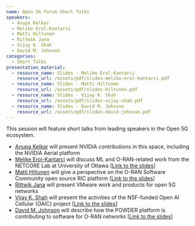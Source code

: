 ```yaml
---
name: Open 5G Forum Short Talks
speakers:
  - Anupa Kelkar
  - Melike Erol-Kantarci
  - Matti Hiltunen
  - Rittwik Jana
  - Vijay K. Shah
  - David M. Johnson
categories:
  - Short Talks
presentation_material:
  - resource_name: Slides - Melike Erol-Kantarci
    resource_url: /assets/pdf/slides-melike-erol-kantarci.pdf
  - resource_name: Slides - Matti Hiltunen
    resource_url: /assets/pdf/slides-hiltunen.pdf
  - resource_name: Slides - Vijay K. Shah
    resource_url: /assets/pdf/slides-vijay-shah.pdf
  - resource_name: Slides - David M. Johnson
    resource_url: /assets/pdf/slides-david-johnson.pdf
---
```


This session will feature short talks from leading speakers in the Open 5G ecosystem.

- [Anupa Kelkar](/open-5g-forum/speakers/anupa-kelkar) will present NVIDIA contributions in this space, including the NVIDIA Aerial platform
- [Melike Erol-Kantarci](/open-5g-forum/speakers/melike-erol-kantarci) will discuss ML and O-RAN-related work from the NETCORE Lab at University of Ottawa [[Link to the slides](/open-5g-forum/assets/pdf/slides-melike-erol-kantarci.pdf)]
- [Matti Hiltunen](/open-5g-forum/speakers/matti-hiltunen) will give a perspective on the O-RAN Software Community open source RIC platform [[Link to the slides](/open-5g-forum/assets/pdf/slides-melike-erol-kantarci.pdf)]
- [Rittwik Jana](/open-5g-forum/speakers/rittwik-jana) will present VMware work and products for open 5G networks
- [Vijay K. Shah](/open-5g-forum/speakers/vijay-shah) will present the activities of the NSF-funded Open AI Cellular (OAIC) project [[Link to the slides](/open-5g-forum/assets/pdf/slides-vijay-shah.pdf)]
- [David M. Johnson](/open-5g-forum/speakers/david-m-johnson) will describe how the POWDER platform is contributing to software for O-RAN networks [[Link to the slides](/open-5g-forum/assets/pdf/slides-david-johnson.pdf)]